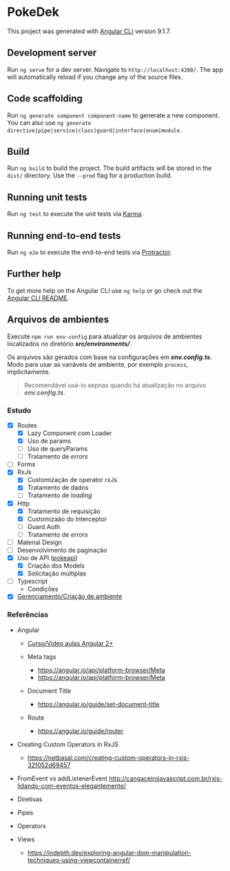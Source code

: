 # PokeDek

This project was generated with [Angular CLI](https://github.com/angular/angular-cli) version 9.1.7.

## Development server

Run `ng serve` for a dev server. Navigate to `http://localhost:4200/`. The app will automatically reload if you change any of the source files.

## Code scaffolding

Run `ng generate component component-name` to generate a new component. You can also use `ng generate directive|pipe|service|class|guard|interface|enum|module`.

## Build

Run `ng build` to build the project. The build artifacts will be stored in the `dist/` directory. Use the `--prod` flag for a production build.

## Running unit tests

Run `ng test` to execute the unit tests via [Karma](https://karma-runner.github.io).

## Running end-to-end tests

Run `ng e2e` to execute the end-to-end tests via [Protractor](http://www.protractortest.org/).

## Further help

To get more help on the Angular CLI use `ng help` or go check out the [Angular CLI README](https://github.com/angular/angular-cli/blob/master/README.md).

## Arquivos de ambientes

Execute `npm run env-config` para atualizar os arquivos de ambientes localizados no diretório _**src/environments/**_.

Os arquivos são gerados com base na configurações em _**env.config.ts**_. Modo para usar as variáveis de ambiente, por exemplo `process`, implicitamente.

> Recomendável usá-lo aepnas quando há atualização no arquivo _**env.config.ts**_.

### Estudo

- [x] Routes
  - [x] Lazy Component com Loader
  - [x] Uso de params
  - [ ] Uso de queryParams
  - [ ] Tratamento de _errors_
- [ ] Forms
- [x] RxJs
  - [x] Customização de operator rxJs
  - [x] Tratamento de dados
  - [ ] Tratamento de _loading_
- [x] Http
  - [x] Tratamento de requisição
  - [x] Customizaão do Interceptor
  - [ ] Guard Auth
  - [ ] Tratamento de _errors_
- [ ] Material Design
- [ ] Desenvolvimento de paginação
- [x] Uso de API ([pokeapi](https://pokeapi.co/))
  - [x] Criação dos Models
  - [x] Solicitação multiplas
- [ ] Typescript
  - Condições
- [x] [Gerenciamento/Criação de ambiente](./env.config.ts)

### Referências

- Angular

  - [Curso/Video aulas Angular 2+](https://www.youtube.com/watch?v=tPOMG0D57S0&list=PLGxZ4Rq3BOBoSRcKWEdQACbUCNWLczg2G&index=1)
  - Meta tags
    - https://angular.io/api/platform-browser/Meta
    - https://angular.io/api/platform-browser/Meta
  - Document Title
    - https://angular.io/guide/set-document-title
  - Route

    - https://angular.io/guide/router

- Creating Custom Operators in RxJS

  - https://netbasal.com/creating-custom-operators-in-rxjs-32f052d69457

- FromEvent vs addListenerEvent
  http://cangaceirojavascript.com.br/rxjs-lidando-com-eventos-elegantemente/

- Diretivas
- Pipes
- Operators
- Views
  - https://indepth.dev/exploring-angular-dom-manipulation-techniques-using-viewcontainerref/
